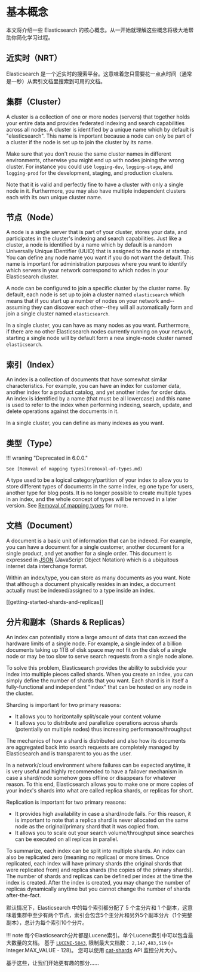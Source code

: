 # 基本概念

本文将介绍一些 Elasticsearch 的核心概念。从一开始就理解这些概念将极大地帮助你简化学习过程。

## 近实时（NRT）

Elasticsearch 是一个近实时的搜索平台。这意味着您只需要花一点点时间（通常是一秒）从索引文档里搜索到可用的文档。

## 集群（Cluster）

A cluster is a collection of one or more nodes (servers) that together holds your entire data and provides federated indexing and search capabilities across all nodes. A cluster is identified by a unique name which by default is "elasticsearch". This name is important because a node can only be part of a cluster if the node is set up to join the cluster by its name.

Make sure that you don't reuse the same cluster names in different
environments, otherwise you might end up with nodes joining the wrong cluster.
For instance you could use `logging-dev`, `logging-stage`, and `logging-prod`
for the development, staging, and production clusters.

Note that it is valid and perfectly fine to have a cluster with only a single node in it. Furthermore, you may also have multiple independent clusters each with its own unique cluster name.


## 节点（Node）

A node is a single server that is part of your cluster, stores your data, and participates in the cluster's indexing and search
capabilities. Just like a cluster, a node is identified by a name which by default is a random Universally Unique IDentifier (UUID) that is assigned to the node at startup. You can define any node name you want if you do not want the default.  This name is important for administration purposes where you want to identify which servers in your network correspond to which nodes in your Elasticsearch cluster.

A node can be configured to join a specific cluster by the cluster name. By default, each node is set up to join a cluster named `elasticsearch` which means that if you start up a number of nodes on your network and--assuming they can discover each other--they will all automatically form and join a single cluster named `elasticsearch`.

In a single cluster, you can have as many nodes as you want. Furthermore, if there are no other Elasticsearch nodes currently running on your network, starting a single node will by default form a new single-node cluster named `elasticsearch`.


## 索引（Index）

An index is a collection of documents that have somewhat similar characteristics. For example, you can have an index for customer data, another index for a product catalog, and yet another index for order data. An index is identified by a name (that must be all lowercase) and this name is used to refer to the index when performing indexing, search, update, and delete operations against the documents in it.

In a single cluster, you can define as many indexes as you want.


## 类型（Type）

!!! wraning "Deprecated in 6.0.0."

    See [Removal of mapping types](removal-of-types.md)

A type used to be a logical category/partition of your index to allow you to store different types of documents in the same index, eg one type for users, another type for blog posts.  It is no longer possible to create multiple types in an index, and the whole concept of types will be removed in a later version.  See [Removal of mapping types](removal-of-types.md) for more.


## 文档（Document）

A document is a basic unit of information that can be indexed. For example, you can have a document for a single customer, another document for a single product, and yet another for a single order. This document is expressed in [JSON](http://json.org/) (JavaScript Object Notation) which is a ubiquitous internet data interchange format.

Within an index/type, you can store as many documents as you want. Note that although a document physically resides in an index, a document actually must be indexed/assigned to a type inside an index.

[[getting-started-shards-and-replicas]]

## 分片和副本（Shards & Replicas）

An index can potentially store a large amount of data that can exceed the hardware limits of a single node. For example, a single index of a billion documents taking up 1TB of disk space may not fit on the disk of a single node or may be too slow to serve search requests from a single node alone.

To solve this problem, Elasticsearch provides the ability to subdivide your index into multiple pieces called shards. When you create an index, you can simply define the number of shards that you want. Each shard is in itself a fully-functional and independent "index" that can be hosted on any node in the cluster.

Sharding is important for two primary reasons:

* It allows you to horizontally split/scale your content volume
* It allows you to distribute and parallelize operations across shards (potentially on multiple nodes) thus increasing performance/throughput


The mechanics of how a shard is distributed and also how its documents are aggregated back into search requests are completely managed by Elasticsearch and is transparent to you as the user.

In a network/cloud environment where failures can be expected anytime, it is very useful and highly recommended to have a failover mechanism in case a shard/node somehow goes offline or disappears for whatever reason. To this end, Elasticsearch allows you to make one or more copies of your index's shards into what are called replica shards, or replicas for short.

Replication is important for two primary reasons:

* It provides high availability in case a shard/node fails. For this reason, it is important to note that a replica shard is never allocated on the same node as the original/primary shard that it was copied from.
* It allows you to scale out your search volume/throughput since searches can be executed on all replicas in parallel.


To summarize, each index can be split into multiple shards. An index can also be replicated zero (meaning no replicas) or more times. Once replicated, each index will have primary shards (the original shards that were replicated from) and replica shards (the copies of the primary shards).
The number of shards and replicas can be defined per index at the time the index is created. After the index is created, you may change the number of replicas dynamically anytime but you cannot change the number of shards after-the-fact.

默认情况下，Elasticsearch 中的每个索引都分配了 5 个主分片和 1 个副本，这意味着集群中至少有两个节点，索引会包含5个主分片和另外5个副本分片（1个完整副本），总计为每个索引10个分片。

!!! note
    每个Elasticsearch分片都是Lucene索引。单个Lucene索引中可以包含最大数量的文档。 基于 [`LUCENE-5843`](https://issues.apache.org/jira/browse/LUCENE-5843), 限制最大文档数： `2,147,483,519` (= Integer.MAX_VALUE - 128)。 您可以使用 [cat-shards](cat-shards.md) API 监控分片大小。

基于这些，让我们开始更有趣的部分......